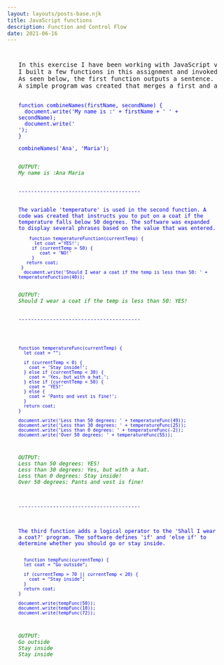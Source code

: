 ```yaml
---
layout: layouts/posts-base.njk
title: JavaScript functions
description: Function and Control Flow
date: 2021-06-16
---
```

<pre style="margin:5%;">

In this exercise I have been working with JavaScript variables, "if" and 'else if' statements, arithmetic operators and functions.
I built a few functions in this assignment and invoked them as needed.
As seen below, the first function outputs a sentence. 
A simple program was created that merges a first and a last name. After that,a return statement was included.

<code style="color: blue">
function combineNames(firstName, secondName) {
  document.write('My name is :' + firstName + ' ' + secondName);
  document.write('<br />');
}

combineNames('Ana', 'Maria');

<em style="color: green">
OUTPUT:
My name is :Ana Maria </em>

<br/>---------------------------------------<br/><br/>
The variable 'temperature' is used in the second function. A code was created that instructs you to put on a coat if the temperature falls below 50 degrees. The software was expanded to display several phrases based on the value that was entered.
<code style="color: blue;">
    function temperatureFunction(currentTemp) {
      let coat ='YES!';
     if (currentTemp > 50) {
        coat = 'NO!'
     }
   return coat;
 }
  document.write('Should I wear a coat if the temp is less than 50: ' + temperatureFunction(40));
</code>
<em style="color: green;">
OUTPUT:
Should I wear a coat if the temp is less than 50: YES!</em>

<br/>---------------------------------------<br/><br/>

<code style="color: blue">
function temperatureFunc(currentTemp) {
  let coat = "";
  
  if (currentTemp < 0) {
    coat = 'Stay inside!';
  } else if (currentTemp < 30) {
    coat = 'Yes, but with a hat.';
  } else if (currentTemp < 50) {
    coat = 'YES!'
  } else {
    coat = 'Pants and vest is fine!';
  }
  return coat;
}

document.write('Less than 50 degrees: ' + temperatureFunc(49));
document.write('Less than 30 degrees: ' + temperatureFunc(25));
document.write('Less than 0 degrees: ' + temperatureFunc(-2));
document.write('Over 50 degrees: ' + temperatureFunc(55));

</code>
<em style="color: green">
OUTPUT: 
Less than 50 degrees: YES! 
Less than 30 degrees: Yes, but with a hat.
Less than 0 degrees: Stay inside!
Over 50 degrees: Pants and vest is fine!
</em>

<br/>---------------------------------------<br/><br/>

The third function adds a logical operator to the 'Shall I wear a coat?' program. The software defines 'if' and 'else if' to determine whether you should go or stay inside.

<code style="color: blue">
  function tempFunc(currentTemp) {
  let coat = "Go outside";
  
  if (currentTemp > 70 || currentTemp < 20) {
    coat = "Stay inside";
  }
  return coat;
}

document.write(tempFunc(50));
document.write(tempFunc(10));
document.write(tempFunc(72));
</code></p>
<em style="color: green;">
OUTPUT: 
Go outside
Stay inside
Stay inside
</em>
</pre>